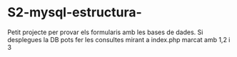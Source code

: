 # S2-mysql-estructura-
Petit projecte per provar els formularis amb les bases de dades.
Si desplegues la DB pots fer les consultes mirant a index.php marcat amb 1,2 i 3